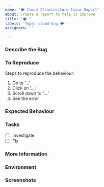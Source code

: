 ```yaml
---
name: "🌩️ Cloud Ifrastructure Issue Report"
about: Create a report to help us improve
title: "🌩️ "
labels: 'Type: cloud-bug 🌩️'
assignees: ''

---
```


<!-- These comments automatically delete -->
<!-- **Tip:** Delete parts that are not relevant -->
<!-- Next to Cc:, @ mention users who should be in the loop (this is only required if you specifically want someone to see this immediately -->
<!-- otherwise developers will have visibility during the sprint planning meeting -->

### Describe the Bug
<!-- A clear and concise description of what the bug is. -->

### To Reproduce
Steps to reproduce the behaviour:
1. Go to '...'
2. Click on '....'
3. Scroll down to '....'
4. See the error

### Expected Behaviour
<!-- A clear and concise description of what you expected to happen. -->

### Tasks
- [ ] Investigate
- [ ] Fix

### More Information
<!-- Add any other context about the problem here. -->

### Environment
<!-- Info about the environment -->

### Screenshots
<!-- If applicable, add screenshots to help explain your problem. -->

